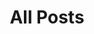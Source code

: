 ---
title: "All Posts"
layout: collection
permalink: /posts/
collection: posts
entries_layout: list
classes: wide
author_profile: true
---